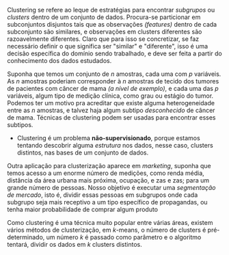Clustering se refere ao leque de estratégias para encontrar *subgrupos* ou *clusters* dentro de um conjunto de dados. 
Procura-se particionar em subconjuntos disjuntos tais que as observações *(features)* dentro de cada subconjunto são similares, e observações em clusters diferentes são razoavelmente diferentes.
Claro que para isso se concretizar, se faz necessário definir o que significa ser "similar" e "diferente", isso é uma decisão específica do domínio sendo trabalhado, e deve ser feita a partir do conhecimento dos dados estudados.

Suponha que temos um conjunto de $n$ amostras, cada uma com $p$ variáveis. As $n$ amostras poderiam corresponder à $n$ amostras de tecido dos tumores de pacientes com câncer de mama *(a nível de exemplo)*, e cada uma das $p$ variáveis, algum tipo de medição clínica, como grau ou estágio do tumor.
Podemos ter um motivo pra acreditar que existe alguma heterogeneidade entre as $n$  amostras, e talvez haja algum subtipo *desconhecido* de câncer de mama. Técnicas de clustering podem ser usadas para encontrar esses subtipos.

- Clustering é um problema **não-supervisionado**, porque estamos tentando descobrir alguma *estrutura* nos dados, nesse caso, clusters distintos, nas bases de um conjunto de dados.

Outra aplicação para clusterização aparece em *marketing*, suponha que temos acesso a um enorme número de medições, como renda média, distância da área urbana mais próxima, ocupação, e zas e zas; para um grande número de pessoas. Nosso objetivo é executar uma *segmentação de mercado*, isto é, dividir essas pessoas em subgrupos onde cada subgrupo seja mais receptivo a um tipo específico de propagandas, ou tenha maior probabilidade de comprar algum produto

Como clustering é uma técnica muito popular entre várias áreas, existem vários métodos de clusterização, em $k$-means, o número de clusters é pré-determinado, um número $k$ é passado como parâmetro e o algoritmo tentará, dividir os dados em $k$ clusters distintos.